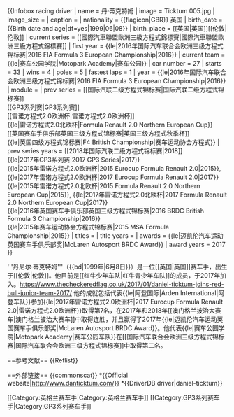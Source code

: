 {{Infobox racing driver
| name              = 丹·蒂克特姆
| image             = Ticktum 005.jpg
| image_size        = <!-- defaults to 180px unless a value is entered -->
| caption           = 
| nationality       = {{flagicon|GBR}} 英国
| birth_date        = {{Birth date and age|df=yes|1999|06|08}}
| birth_place       = [[英国|英国]][[伦敦|伦敦]]
| current series    = [[國際汽車聯盟歐洲三級方程式錦標賽|國際汽車聯盟歐洲三級方程式錦標賽]]
| first year        = {{le|2016年国际汽车联合会欧洲三级方程式锦标赛|2016 FIA Formula 3 European Championship|2016}}
| current team      = {{le|赛车公园学院|Motopark Academy|赛车公园}}
| car number        = 27
| starts            = 33
| wins              = 4
| poles             = 5
| fastest laps      = 1
| year              = {{le|2016年国际汽车联合会欧洲三级方程式锦标赛|2016 FIA Formula 3 European Championship|2016}}
| module            =
| prev series       = [[国际汽联二级方程式锦标赛|国际汽联二级方程式锦标赛]]<br>[[GP3系列赛|GP3系列赛]]<br>[[雷诺方程式2.0欧洲杯|雷诺方程式2.0欧洲杯]]<br>{{le|雷诺方程式2.0北欧杯|Formula Renault 2.0 Northern European Cup}}<br>[[英国赛车手俱乐部英国三级方程式锦标赛|英国三级方程式秋季杯]]<br>{{le|英国四级方程式锦标赛|F4 British Championship|赛车运动协会方程式}}
| prev series years = [[2018年国际汽联二级方程式锦标赛|2018]]<br>{{le|2017年GP3系列赛|2017 GP3 Series|2017}}<br>{{le|2015年雷诺方程式2.0欧洲杯|2015 Eurocup Formula Renault 2.0|2015}}, {{le|2017年雷诺方程式2.0欧洲杯|2017 Eurocup Formula Renault 2.0|2017}}<br>{{le|2015年雷诺方程式2.0北欧杯|2015 Formula Renault 2.0 Northern European Cup|2015}}, {{le|2017年雷诺方程式2.0北欧杯|2017 Formula Renault 2.0 Northern European Cup|2017}}<br>{{le|2016年英国赛车手俱乐部英国三级方程式锦标赛|2016 BRDC British Formula 3 Championship|2016}}<br>{{le|2015年赛车运动协会方程式锦标赛|2015 MSA Formula Championship|2015}}
| titles            = 
| title years       = 
| awards            = {{le|迈凯伦汽车运动英国赛车手俱乐部奖|McLaren Autosport BRDC Award}}
| award years       = 2017
}}

'''丹尼尔·蒂克特姆'''（{{bd|1999年|6月8日}}）是一位[[英国|英国]]赛车手，出生于[[伦敦|伦敦]]。他目前是[[红牛少年车队|红牛青少年车队]]的成员，于2017年加入。<ref>https://www.thecheckeredflag.co.uk/2017/01/daniel-ticktum-joins-red-bull-junior-team-2017/</ref> 他的成就包括代表{{le|阿登国际|Arden International|阿登车队}}参加{{le|2017年雷诺方程式2.0欧洲杯|2017 Eurocup Formula Renault 2.0|雷诺方程式2.0欧洲杯}}取得第7名，在2017年和2018年[[澳门格兰披治大赛车|澳门格兰披治大赛车]]中取得连胜，并且赢得了2017年{{le|迈凯伦汽车运动英国赛车手俱乐部奖|McLaren Autosport BRDC Award}}。他代表{{le|赛车公园学院|Motopark Academy|赛车公园车队}}在[[国际汽车联合会欧洲三级方程式锦标赛|国际汽车联合会欧洲三级方程式锦标赛]]中取得第二名。

==参考文献==
{{Reflist}}

==外部链接==
{{commonscat}}
*{{Official website|http://www.danticktum.com/}}
*{{DriverDB driver|daniel-ticktum}}

[[Category:英格兰赛车手|Category:英格兰赛车手]]
[[Category:GP3系列赛车手|Category:GP3系列赛车手]]